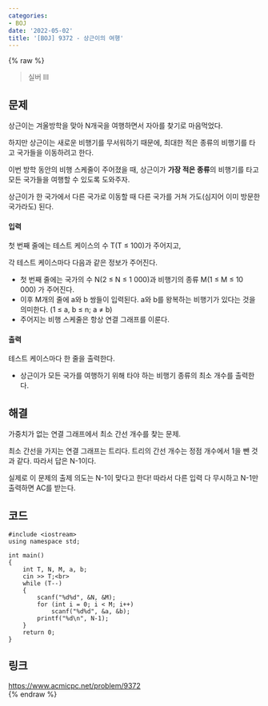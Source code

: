 ```yaml
---
categories:
- BOJ
date: '2022-05-02'
title: '[BOJ] 9372 - 상근이의 여행'
---
```


{% raw %}
> 실버 III<br>

## 문제
상근이는 겨울방학을 맞아 N개국을 여행하면서 자아를 찾기로 마음먹었다.

하지만 상근이는 새로운 비행기를 무서워하기 때문에, 최대한 적은 종류의 비행기를 타고 국가들을 이동하려고 한다.

이번 방학 동안의 비행 스케줄이 주어졌을 때, 상근이가  **가장 적은 종류**의 비행기를 타고 모든 국가들을 여행할 수 있도록 도와주자.

상근이가 한 국가에서 다른 국가로 이동할 때 다른 국가를 거쳐 가도(심지어 이미 방문한 국가라도) 된다.

#### 입력
첫 번째 줄에는 테스트 케이스의 수 T(T ≤ 100)가 주어지고,

각 테스트 케이스마다 다음과 같은 정보가 주어진다.

-   첫 번째 줄에는 국가의 수 N(2 ≤ N ≤ 1 000)과 비행기의 종류 M(1 ≤ M ≤ 10 000) 가 주어진다.
-   이후 M개의 줄에 a와 b 쌍들이 입력된다. a와 b를 왕복하는 비행기가 있다는 것을 의미한다. (1 ≤ a, b ≤ n; a ≠ b)
-   주어지는 비행 스케줄은 항상 연결 그래프를 이룬다.

#### 출력
테스트 케이스마다 한 줄을 출력한다.

-   상근이가 모든 국가를 여행하기 위해 타야 하는 비행기 종류의 최소 개수를 출력한다.

## 해결
가중치가 없는 연결 그래프에서 최소 간선 개수를 찾는 문제.

최소 간선을 가지는 연결 그래프는 트리다. 트리의 간선 개수는 정점 개수에서 1을 뺀 것과 같다. 따라서 답은 N-1이다. 

실제로 이 문제의 출제 의도는 N-1이 맞다고 한다! 따라서 다른 입력 다 무시하고 N-1만 출력하면 AC를 받는다.

## 코드
```
#include <iostream>
using namespace std;

int main()
{
	int T, N, M, a, b;
	cin >> T;<br>
	while (T--)
	{
		scanf("%d%d", &N, &M);
		for (int i = 0; i < M; i++)
			scanf("%d%d", &a, &b);
		printf("%d\n", N-1);
	}
	return 0;
}
```

## 링크
https://www.acmicpc.net/problem/9372<br>
{% endraw %}